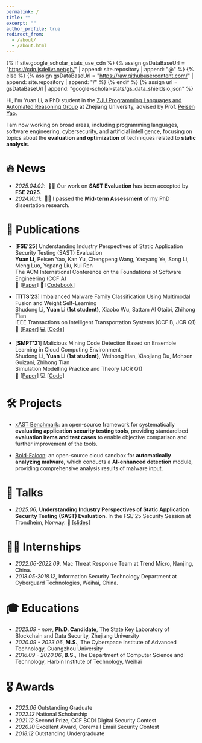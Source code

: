 ```yaml
---
permalink: /
title: ""
excerpt: ""
author_profile: true
redirect_from: 
  - /about/
  - /about.html
---
```


{% if site.google_scholar_stats_use_cdn %}
{% assign gsDataBaseUrl = "https://cdn.jsdelivr.net/gh/" | append: site.repository | append: "@" %}
{% else %}
{% assign gsDataBaseUrl = "https://raw.githubusercontent.com/" | append: site.repository | append: "/" %}
{% endif %}
{% assign url = gsDataBaseUrl | append: "google-scholar-stats/gs_data_shieldsio.json" %}

<span class='anchor' id='about-me'></span>


Hi, I'm Yuan Li, a PhD student in the [ZJU Programming Languages and Automated Reasoning Group](https://github.com/ZJU-Automated-Reasoning-Group) at Zhejiang University, advised by Prof. [Peisen Yao](https://rainoftime.github.io). 

I am now working on broad areas, including programming languages, software engineering, cybersecurity, and artificial intelligence, focusing on topics about the **evaluation and optimization** of techniques related to **static analysis**. 


# 🔥 News
- *2025.04.02*: &nbsp;🎉🎉 Our work on **SAST Evaluation** has been accepted by **FSE 2025**.
- *2024.10.11*: &nbsp;🎉🎉 I passed the **Mid-term Assessment** of my PhD dissertation research.


# 📝 Publications

- [**FSE'25**] Understanding Industry Perspectives of Static Application Security Testing (SAST) Evaluation<br>
  **Yuan Li**, Peisen Yao, Kan Yu, Chengpeng Wang, Yaoyang Ye, Song Li, Meng Luo, Yepang Liu, Kui Ren<br>
  The ACM International Conference on the Foundations of Software Engineering (CCF A)<br>
  🔗 [[Paper]](https://yuan2li.github.io/files/FSE25_SastEval.pdf) 📖 [[Codebook]](https://github.com/yuan2li/SastEval)

- [**TITS'23**] Imbalanced Malware Family Classification Using Multimodal Fusion and Weight Self-Learning<br>
  Shudong Li, **Yuan Li (1st student)**, Xiaobo Wu, Sattam Al Otaibi, Zhihong Tian<br>
  IEEE Transactions on Intelligent Transportation Systems (CCF B, JCR Q1)<br>
  🔗 [[Paper]](https://yuan2li.github.io/files/TITS23_MalFamilyClassifier.pdf) 💻 [[Code]](https://github.com/yuan2li/MalFamilyClassifier)

- [**SMPT'21**] Malicious Mining Code Detection Based on Ensemble Learning in Cloud Computing Environment<br>
  Shudong Li, **Yuan Li (1st student)**, Weihong Han, Xiaojiang Du, Mohsen Guizani, Zhihong Tian<br>
  Simulation Modelling Practice and Theory (JCR Q1)<br>
  🔗 [[Paper]](https://yuan2li.github.io/files/SMPT21_MalMiningDetector.pdf) 💻 [[Code]](https://github.com/yuan2li/MalMiningDetector)


# 🛠️ Projects

- [xAST Benchmark](https://github.com/alipay/ant-application-security-testing-benchmark): an open-source framework for systematically **evaluating application security testing tools**, providing standardized **evaluation items and test cases** to enable objective comparison and further improvement of the tools.

- [Bold-Falcon](https://github.com/PowerLZY/Bold-Falcon): an open-source cloud sandbox for **automatically analyzing malware**, which conducts a **AI-enhanced detection** module, providing comprehensive analysis results of malware input.


# 💬 Talks

- *2025.06*, **Understanding Industry Perspectives of Static Application Security Testing (SAST) Evaluation**. In the FSE'25 Security Session at Trondheim, Norway. 🔗 [[slides]](https://yuan2li.github.io/files/FSE_Security_1110_YuanLi_Understanding.pdf)


# 🧑‍💻 Internships

- *2022.06-2022.09*, Mac Threat Response Team at Trend Micro, Nanjing, China.
- *2018.05-2018.12*, Information Security Technology Department at Cyberguard Technologies, Weihai, China.


# 🎓 Educations
- *2023.09 - now*, **Ph.D. Candidate**, The State Key Laboratory of Blockchain and Data Security, Zhejiang University<br>
- *2020.09 - 2023.06*, **M.S.**, The Cyberspace Institute of Advanced Technology, Guangzhou University<br>
- *2016.09 - 2020.06*, **B.S.**, The Department of Computer Science and Technology, Harbin Institute of Technology, Weihai


# 🎖 Awards

- *2023.06* Outstanding Graduate
- *2022.12* National Scholarship
- *2021.12* Second Prize, CCF BCDI Digital Security Contest
- *2020.10* Excellent Award, Coremail Email Security Contest
- *2018.12* Outstanding Undergraduate



